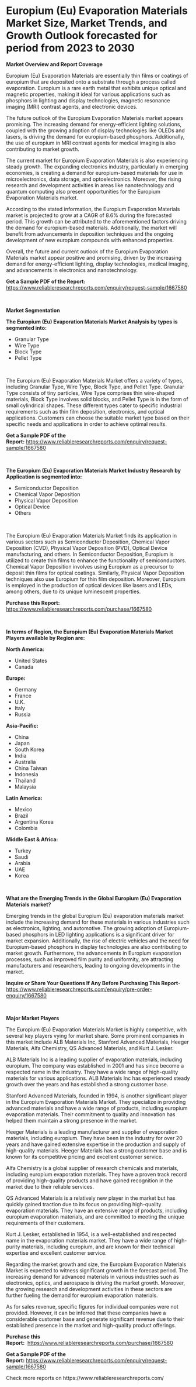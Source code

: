 <p><h1>Europium (Eu) Evaporation Materials Market Size, Market Trends, and Growth Outlook forecasted for period from 2023 to 2030</h1></p><p><strong>Market Overview and Report Coverage</strong></p>
<p><p>Europium (Eu) Evaporation Materials are essentially thin films or coatings of europium that are deposited onto a substrate through a process called evaporation. Europium is a rare earth metal that exhibits unique optical and magnetic properties, making it ideal for various applications such as phosphors in lighting and display technologies, magnetic resonance imaging (MRI) contrast agents, and electronic devices.</p><p>The future outlook of the Europium Evaporation Materials market appears promising. The increasing demand for energy-efficient lighting solutions, coupled with the growing adoption of display technologies like OLEDs and lasers, is driving the demand for europium-based phosphors. Additionally, the use of europium in MRI contrast agents for medical imaging is also contributing to market growth.</p><p>The current market for Europium Evaporation Materials is also experiencing steady growth. The expanding electronics industry, particularly in emerging economies, is creating a demand for europium-based materials for use in microelectronics, data storage, and optoelectronics. Moreover, the rising research and development activities in areas like nanotechnology and quantum computing also present opportunities for the Europium Evaporation Materials market.</p><p>According to the stated information, the Europium Evaporation Materials market is projected to grow at a CAGR of 8.6% during the forecasted period. This growth can be attributed to the aforementioned factors driving the demand for europium-based materials. Additionally, the market will benefit from advancements in deposition techniques and the ongoing development of new europium compounds with enhanced properties.</p><p>Overall, the future and current outlook of the Europium Evaporation Materials market appear positive and promising, driven by the increasing demand for energy-efficient lighting, display technologies, medical imaging, and advancements in electronics and nanotechnology.</p></p>
<p><strong>Get a Sample PDF of the Report:</strong> <a href="https://www.reliableresearchreports.com/enquiry/request-sample/1667580">https://www.reliableresearchreports.com/enquiry/request-sample/1667580</a></p>
<p>&nbsp;</p>
<p><strong>Market Segmentation</strong></p>
<p><strong>The Europium (Eu) Evaporation Materials Market Analysis by types is segmented into:</strong></p>
<p><ul><li>Granular Type</li><li>Wire Type</li><li>Block Type</li><li>Pellet Type</li></ul></p>
<p>&nbsp;</p>
<p><p>The Europium (Eu) Evaporation Materials Market offers a variety of types, including Granular Type, Wire Type, Block Type, and Pellet Type. Granular Type consists of tiny particles, Wire Type comprises thin wire-shaped materials, Block Type involves solid blocks, and Pellet Type is in the form of small cylindrical shapes. These different types cater to specific industrial requirements such as thin film deposition, electronics, and optical applications. Customers can choose the suitable market type based on their specific needs and applications in order to achieve optimal results.</p></p>
<p><strong>Get a Sample PDF of the Report:</strong>&nbsp;<a href="https://www.reliableresearchreports.com/enquiry/request-sample/1667580">https://www.reliableresearchreports.com/enquiry/request-sample/1667580</a></p>
<p>&nbsp;</p>
<p><strong>The Europium (Eu) Evaporation Materials Market Industry Research by Application is segmented into:</strong></p>
<p><ul><li>Semiconductor Deposition</li><li>Chemical Vapor Deposition</li><li>Physical Vapor Deposition</li><li>Optical Device</li><li>Others</li></ul></p>
<p>&nbsp;</p>
<p><p>The Europium (Eu) Evaporation Materials Market finds its application in various sectors such as Semiconductor Deposition, Chemical Vapor Deposition (CVD), Physical Vapor Deposition (PVD), Optical Device manufacturing, and others. In Semiconductor Deposition, Europium is utilized to create thin films to enhance the functionality of semiconductors. Chemical Vapor Deposition involves using Europium as a precursor to deposit thin films for optical coatings. Similarly, Physical Vapor Deposition techniques also use Europium for thin film deposition. Moreover, Europium is employed in the production of optical devices like lasers and LEDs, among others, due to its unique luminescent properties.</p></p>
<p><strong>Purchase this Report:</strong>&nbsp; <a href="https://www.reliableresearchreports.com/purchase/1667580">https://www.reliableresearchreports.com/purchase/1667580</a></p>
<p>&nbsp;</p>
<p><strong>In terms of Region, the Europium (Eu) Evaporation Materials Market Players available by Region are:</strong></p>
<p>
    <p> <strong> North America: </strong>
        <ul>
            <li>United States</li>
            <li>Canada</li>
        </ul>
        </p> 
    <p> <strong> Europe: </strong>
        <ul>
            <li>Germany</li>
            <li>France</li>
            <li>U.K.</li>
            <li>Italy</li>
            <li>Russia</li>
        </ul>
        </p> 
    <p> <strong> Asia-Pacific: </strong>
        <ul>
            <li>China</li>
            <li>Japan</li>
            <li>South Korea</li>
            <li>India</li>
            <li>Australia</li>
            <li>China Taiwan</li>
            <li>Indonesia</li>
            <li>Thailand</li>
            <li>Malaysia</li>
        </ul>
        </p> 
    <p> <strong> Latin America: </strong>
        <ul>
            <li>Mexico</li>
            <li>Brazil</li>
            <li>Argentina Korea</li>
            <li>Colombia</li>
        </ul>
        </p> 
    <p> <strong> Middle East & Africa: </strong>
        <ul>
            <li>Turkey</li>
            <li>Saudi</li>
            <li>Arabia</li>
            <li>UAE</li>
            <li>Korea</li>
        </ul>
    </p>
    </p>
<p>&nbsp;</p>
<p><strong>What are the Emerging Trends in the Global Europium (Eu) Evaporation Materials market?</strong></p>
<p><p>Emerging trends in the global Europium (Eu) evaporation materials market include the increasing demand for these materials in various industries such as electronics, lighting, and automotive. The growing adoption of Europium-based phosphors in LED lighting applications is a significant driver for market expansion. Additionally, the rise of electric vehicles and the need for Europium-based phosphors in display technologies are also contributing to market growth. Furthermore, the advancements in Europium evaporation processes, such as improved film purity and uniformity, are attracting manufacturers and researchers, leading to ongoing developments in the market.</p></p>
<p><strong>Inquire or Share Your Questions If Any Before Purchasing This Report</strong>- <a href="https://www.reliableresearchreports.com/enquiry/pre-order-enquiry/1667580">https://www.reliableresearchreports.com/enquiry/pre-order-enquiry/1667580</a></p>
<p>&nbsp;</p>
<p><strong>Major Market Players</strong></p>
<p><p>The Europium (Eu) Evaporation Materials Market is highly competitive, with several key players vying for market share. Some prominent companies in this market include ALB Materials Inc, Stanford Advanced Materials, Heeger Materials, Alfa Chemistry, QS Advanced Materials, and Kurt J. Lesker.</p><p>ALB Materials Inc is a leading supplier of evaporation materials, including europium. The company was established in 2001 and has since become a respected name in the industry. They have a wide range of high-quality materials for various applications. ALB Materials Inc has experienced steady growth over the years and has established a strong customer base.</p><p>Stanford Advanced Materials, founded in 1994, is another significant player in the Europium Evaporation Materials Market. They specialize in providing advanced materials and have a wide range of products, including europium evaporation materials. Their commitment to quality and innovation has helped them maintain a strong presence in the market.</p><p>Heeger Materials is a leading manufacturer and supplier of evaporation materials, including europium. They have been in the industry for over 20 years and have gained extensive expertise in the production and supply of high-quality materials. Heeger Materials has a strong customer base and is known for its competitive pricing and excellent customer service.</p><p>Alfa Chemistry is a global supplier of research chemicals and materials, including europium evaporation materials. They have a proven track record of providing high-quality products and have gained recognition in the market due to their reliable services.</p><p>QS Advanced Materials is a relatively new player in the market but has quickly gained traction due to its focus on providing high-quality evaporation materials. They have an extensive range of products, including europium evaporation materials, and are committed to meeting the unique requirements of their customers.</p><p>Kurt J. Lesker, established in 1954, is a well-established and respected name in the evaporation materials market. They have a wide range of high-purity materials, including europium, and are known for their technical expertise and excellent customer service.</p><p>Regarding the market growth and size, the Europium Evaporation Materials Market is expected to witness significant growth in the forecast period. The increasing demand for advanced materials in various industries such as electronics, optics, and aerospace is driving the market growth. Moreover, the growing research and development activities in these sectors are further fueling the demand for europium evaporation materials.</p><p>As for sales revenue, specific figures for individual companies were not provided. However, it can be inferred that these companies have a considerable customer base and generate significant revenue due to their established presence in the market and high-quality product offerings.</p></p>
<p><strong>Purchase this Report:</strong>&nbsp;&nbsp;<a href="https://www.reliableresearchreports.com/purchase/1667580">https://www.reliableresearchreports.com/purchase/1667580</a></p>
<p></p>
<p><strong>Get a Sample PDF of the Report:</strong>&nbsp;<a href="https://www.reliableresearchreports.com/enquiry/request-sample/1667580">https://www.reliableresearchreports.com/enquiry/request-sample/1667580</a></p>
<p>Check more reports on https://www.reliableresearchreports.com/</p>